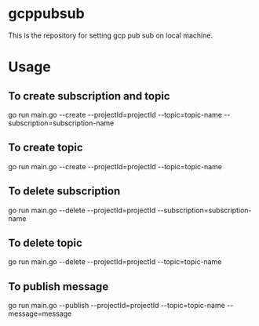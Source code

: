 # gcppubsub
This is the repository for setting gcp pub sub on local machine.

# Usage

## To create subscription and topic
go run main.go --create --projectId=projectId --topic=topic-name --subscription=subscription-name

## To create  topic
go run main.go --create --projectId=projectId --topic=topic-name

## To delete subscription
go run main.go --delete --projectId=projectId --subscription=subscription-name

## To delete  topic
go run main.go --delete --projectId=projectId --topic=topic-name

## To publish message
go run main.go --publish --projectId=projectId --topic=topic-name --message=message